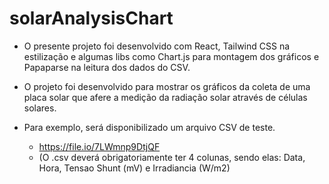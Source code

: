 # solarAnalysisChart

- O presente projeto foi desenvolvido com React, Tailwind CSS na estilização e algumas libs como Chart.js para montagem dos gráficos e Papaparse
na leitura dos dados do CSV.


- O projeto foi desenvolvido para mostrar os gráficos da coleta de uma placa solar que afere a medição da radiação solar através de células solares.

- Para exemplo, será disponibilizado um arquivo CSV de teste. 
  - https://file.io/7LWmnp9DtjQF
  - (O .csv deverá obrigatoriamente ter 4 colunas, sendo elas: Data, Hora, Tensao Shunt (mV) e Irradiancia (W/m2)
